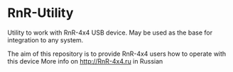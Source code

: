 # RnR-Utility
Utility to work with RnR-4x4 USB device. May be used as the base for integration to any system.

The aim of this repository is to provide RnR-4x4 users how to operate with this device
More info on http://RnR-4x4.ru in Russian

